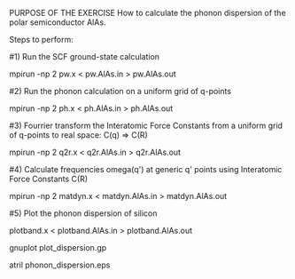 PURPOSE OF THE EXERCISE 
How to calculate the phonon dispersion of the polar semiconductor AlAs.

Steps to perform:

#1) Run the SCF ground-state calculation

mpirun -np 2 pw.x < pw.AlAs.in > pw.AlAs.out

#2) Run the phonon calculation on a uniform grid of q-points

mpirun -np 2 ph.x < ph.AlAs.in > ph.AlAs.out

#3) Fourrier transform the Interatomic Force Constants from a uniform grid of q-points to real space: C(q) => C(R)

mpirun -np 2 q2r.x < q2r.AlAs.in > q2r.AlAs.out

#4) Calculate frequencies omega(q') at generic q' points using Interatomic Force Constants C(R)

mpirun -np 2 matdyn.x < matdyn.AlAs.in > matdyn.AlAs.out

#5) Plot the phonon dispersion of silicon 

plotband.x < plotband.AlAs.in > plotband.AlAs.out

gnuplot plot_dispersion.gp

atril phonon_dispersion.eps 

